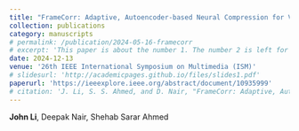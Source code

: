 ```yaml
---
title: "FrameCorr: Adaptive, Autoencoder-based Neural Compression for Video Reconstruction in Resource and Timing Constrained Network Settings"
collection: publications
category: manuscripts
# permalink: /publication/2024-05-16-framecorr
# excerpt: 'This paper is about the number 1. The number 2 is left for future work.'
date: 2024-12-13
venue: '26th IEEE International Symposium on Multimedia (ISM)'
# slidesurl: 'http://academicpages.github.io/files/slides1.pdf'
paperurl: 'https://ieeexplore.ieee.org/abstract/document/10935999'
# citation: 'J. Li, S. S. Ahmed, and D. Nair, "FrameCorr: Adaptive, Autoencoder-based Neural Compression for Video Reconstruction in Resource and Timing Constrained Network Settings," in *Proc. 26th IEEE Int. Symp. Multimedia (ISM)*, 2024. [Online]. Available: https://ieeexplore.ieee.org/abstract/document/10935999'
---
```

**John Li**, Deepak Nair, Shehab Sarar Ahmed
